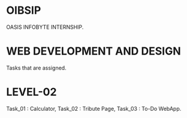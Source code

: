 # OIBSIP
OASIS INFOBYTE INTERNSHIP.
# WEB DEVELOPMENT AND DESIGN
Tasks that are assigned.
# LEVEL-02
Task_01 : Calculator, Task_02 : Tribute Page, Task_03 : To-Do WebApp.
